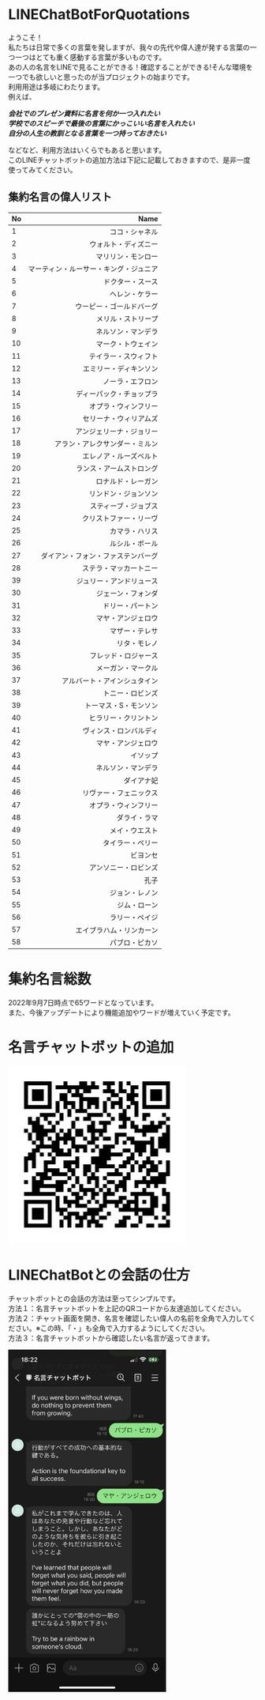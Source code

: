 # LINEChatBotForQuotations
ようこそ！  
私たちは日常で多くの言葉を発しますが、我々の先代や偉人達が発する言葉の一つ一つはとても重く感動する言葉が多いものです。  
あの人の名言をLINEで見ることができる！確認することができる!そんな環境を一つでも欲しいと思ったのが当プロジェクトの始まりです。  
利用用途は多岐にわたります。  
例えば、

***会社でのプレゼン資料に名言を何か一つ入れたい***  
***学校でのスピーチで最後の言葉にかっこいい名言を入れたい***  
***自分の人生の教訓となる言葉を一つ持っておきたい***  

などなど、利用方法はいくらでもあると思います。  
このLINEチャットボットの追加方法は下記に記載しておきますので、是非一度使ってみてください。  

## 集約名言の偉人リスト

| No         | Name        |
|:-----------|------------:|
| 1          |ココ・シャネル|
| 2          |ウォルト・ディズニー|
| 3          |マリリン・モンロー|
| 4          |マーティン・ルーサー・キング・ジュニア|
| 5          |ドクター・スース|
| 6          |ヘレン・ケラー|
| 7          |ウーピー・ゴールドバーグ|
| 8          |メリル・ストリープ|
| 9          |ネルソン・マンデラ|
| 10         |マーク・トウェイン|
| 11         |テイラー・スウィフト|
| 12         |エミリー・ディキンソン|
| 13         |ノーラ・エフロン|
| 14         |ディーパック・チョップラ|
| 15         |オプラ・ウィンフリー|
| 16         |セリーナ・ウィリアムズ|
| 17         |アンジェリーナ・ジョリー|
| 18         |アラン・アレクサンダー・ミルン|
| 19         |エレノア・ルーズベルト|
| 20         |ランス・アームストロング|
| 21         |ロナルド・レーガン|
| 22         |リンドン・ジョンソン|
| 23         |スティーブ・ジョブス|
| 24         |クリストファー・リーヴ|
| 25         |カマラ・ハリス|
| 26         |ルシル・ボール|
| 27         |ダイアン・フォン・ファステンバーグ|
| 28         |ステラ・マッカートニー|
| 39         |ジュリー・アンドリュース|
| 30         |ジェーン・フォンダ|
| 31         |ドリー・パートン|
| 32         |マヤ・アンジェロウ|
| 33         |マザー・テレサ|
| 34         |リタ・モレノ|
| 35         |フレッド・ロジャース|
| 36         |メーガン・マークル|
| 37         |アルバート・アインシュタイン|
| 38         |トニー・ロビンズ|
| 39         |トーマス・S・モンソン|
| 40         |ヒラリー・クリントン|
| 41         |ヴィンス・ロンバルディ|
| 42         |マヤ・アンジェロウ|
| 43         |イソップ|
| 44         |ネルソン・マンデラ|
| 45         |ダイアナ妃|
| 46         |リヴァー・フェニックス|
| 47         |オプラ・ウィンフリー|
| 48         |ダライ・ラマ|
| 49         |メイ・ウエスト|
| 50         |タイラー・ペリー|
| 51         |ビヨンセ|
| 52         |アンソニー・ロビンズ|
| 53         |孔子|
| 54         |ジョン・レノン|
| 55         |ジム・ローン|
| 56         |ラリー・ペイジ|
| 57         |エイブラハム・リンカーン|
| 58         |パブロ・ピカソ|

# 集約名言総数
2022年9月7日時点で65ワードとなっています。  
また、今後アップデートにより機能追加やワードが増えていく予定です。

# 名言チャットボットの追加
![名言チャットボット](https://github.com/DevelopOpenAPI/DOP_LINEChatBotForQuotations/blob/main/L_gainfriends_qr.png)

# LINEChatBotとの会話の仕方
チャットボットとの会話の方法は至ってシンプルです。  
方法１：名言チャットボットを上記のQRコードから友達追加してください。  
方法２：チャット画面を開き、名言を確認したい偉人の名前を全角で入力してください。※この時、「・」も全角で入力するようにしてください。  
方法３：名言チャットボットから確認したい名言が返ってきます。  

<img src="https://github.com/DevelopOpenAPI/DOP_LINEChatBotForQuotations/blob/main/unnamed.jpg" width="320px">

